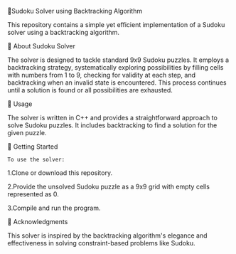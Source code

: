 👸Sudoku Solver using Backtracking Algorithm


This repository contains a simple yet efficient implementation of a Sudoku solver using a backtracking algorithm.

👸 About Sudoku Solver


The solver is designed to tackle standard 9x9 Sudoku puzzles. It employs a backtracking strategy, systematically exploring possibilities by filling cells with numbers from 1 to 9, checking for validity at each step, and backtracking when an invalid state is encountered. This process continues until a solution is found or all possibilities are exhausted.

👸 Usage


The solver is written in C++ and provides a straightforward approach to solve Sudoku puzzles. It includes backtracking to find a solution for the given puzzle.

👸 Getting Started


    To use the solver:

1.Clone or download this repository.


2.Provide the unsolved Sudoku puzzle as a 9x9 grid with empty cells represented as 0.


3.Compile and run the program.


👸 Acknowledgments


This solver is inspired by the backtracking algorithm's elegance and effectiveness in solving constraint-based problems like Sudoku.
